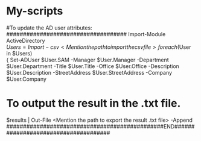 # My-scripts
#To update the AD user attributes:
####################################
Import-Module ActiveDirectory  
$Users = Import-csv <Mention the path to import the csv file>  
foreach ($User in $Users)  
  { 
Set-ADUser $User.SAM -Manager $User.Manager -Department $User.Department -Title $User.Title -Office $User.Office -Description $User.Description -StreetAddress $User.StreetAddress -Company $User.Company
# To output the result in the .txt file. 
$results | Out-File <Mention the path to export the result .txt file> -Append
###############################################END#####################################

